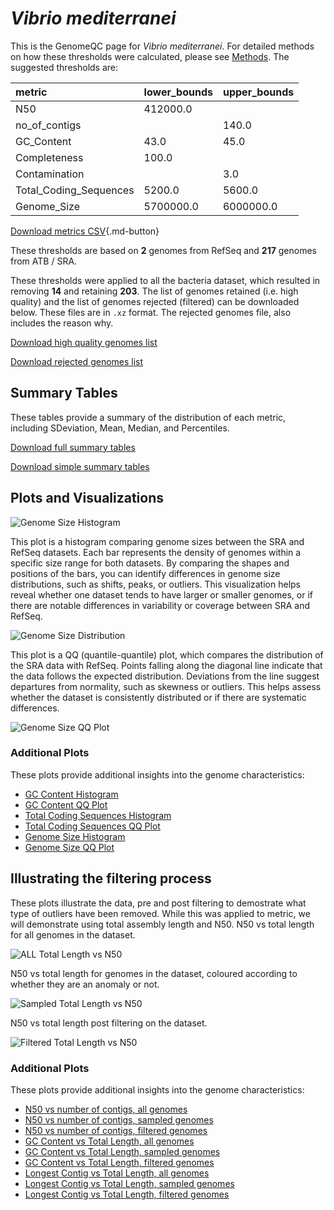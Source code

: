 # *Vibrio mediterranei*

This is the GenomeQC page for *Vibrio mediterranei*. For detailed methods on how these thresholds were calculated, please see [Methods](../../methods.md).
The suggested thresholds are: 

| metric                 | lower_bounds   | upper_bounds   |
|:-----------------------|:---------------|:---------------|
| N50                    | 412000.0       |                |
| no_of_contigs          |                | 140.0          |
| GC_Content             | 43.0           | 45.0           |
| Completeness           | 100.0          |                |
| Contamination          |                | 3.0            |
| Total_Coding_Sequences | 5200.0         | 5600.0         |
| Genome_Size            | 5700000.0      | 6000000.0      |

[Download metrics CSV](Vibrio_mediterranei_metrics.csv){.md-button}


These thresholds are based on **2** genomes from RefSeq and **217** genomes from ATB / SRA.

These thresholds were applied to all the bacteria dataset, which resulted in removing **14** and retaining **203**.
The list of genomes retained (i.e. high quality) and the list of genomes rejected (filtered) can be downloaded below. These files are in `.xz` format. The rejected genomes file, also includes the reason why.

[Download high quality genomes list](Vibrio_mediterranei_high_quality_genomes.csv.xz)


[Download rejected genomes list](Vibrio_mediterranei_filtered_out_genomes.csv.xz)



## Summary Tables
These tables provide a summary of the distribution of each metric, including SDeviation, Mean, Median, and Percentiles.

[Download full summary tables](summary.csv)

[Download simple summary tables](selected_summary.csv)

## Plots and Visualizations

![Genome Size Histogram](Genome_Size_refseq_histogram_kde.png)

This plot is a histogram comparing genome sizes between the SRA and RefSeq datasets. Each bar represents the density of genomes within a specific size range for both datasets. By comparing the shapes and positions of the bars, you can identify differences in genome size distributions, such as shifts, peaks, or outliers. This visualization helps reveal whether one dataset tends to have larger or smaller genomes, or if there are notable differences in variability or coverage between SRA and RefSeq.

![Genome Size Distribution](Genome_Size_refseq_histogram_kde.png)

This plot is a QQ (quantile-quantile) plot, which compares the distribution of the SRA data with RefSeq. Points falling along the diagonal line indicate that the data follows the expected distribution. Deviations from the line suggest departures from normality, such as skewness or outliers. This helps assess whether the dataset is consistently distributed or if there are systematic differences.

![Genome Size QQ Plot](Genome_Size_refseq_qqplot.png)

### Additional Plots

These plots provide additional insights into the genome characteristics:

- [GC Content Histogram](GC_Content_refseq_histogram_kde.png)
- [GC Content QQ Plot](GC_Content_refseq_qqplot.png)
- [Total Coding Sequences Histogram](Total_Coding_Sequences_refseq_histogram_kde.png)
- [Total Coding Sequences QQ Plot](Total_Coding_Sequences_refseq_qqplot.png)
- [Genome Size Histogram](Genome_Size_refseq_histogram_kde.png)
- [Genome Size QQ Plot](Genome_Size_refseq_qqplot.png)
## Illustrating the filtering process
These plots illustrate the data, pre and post filtering to demostrate what type of outliers have been removed. While this was applied to metric, we will demonstrate using total assembly length and N50.
N50 vs total length for all genomes in the dataset.

![ALL Total Length vs N50](Vibrio_mediterranei_all_total_length_N50.png)

N50 vs total length for genomes in the dataset, coloured according to whether they are an anomaly or not.

![Sampled Total Length vs N50](Vibrio_mediterranei_sample_total_length_N50.png)

N50 vs total length post filtering on the dataset.

![Filtered Total Length vs N50](Vibrio_mediterranei_filt_total_length_N50.png)

### Additional Plots

These plots provide additional insights into the genome characteristics:

- [N50 vs number of contigs, all genomes](Vibrio_mediterranei_all_N50_number.png)
- [N50 vs number of contigs, sampled genomes](Vibrio_mediterranei_sample_N50_number.png)
- [N50 vs number of contigs, filtered genomes](Vibrio_mediterranei_filt_N50_number.png)
- [GC Content vs Total Length, all genomes](Vibrio_mediterranei_all_total_length_GC_Content.png)
- [GC Content vs Total Length, sampled genomes](Vibrio_mediterranei_sample_total_length_GC_Content.png)
- [GC Content vs Total Length, filtered genomes](Vibrio_mediterranei_filt_total_length_GC_Content.png)
- [Longest Contig vs Total Length, all genomes](Vibrio_mediterranei_all_total_length_longest.png)
- [Longest Contig vs Total Length, sampled genomes](Vibrio_mediterranei_sample_total_length_longest.png)
- [Longest Contig vs Total Length, filtered genomes](Vibrio_mediterranei_filt_total_length_longest.png)
